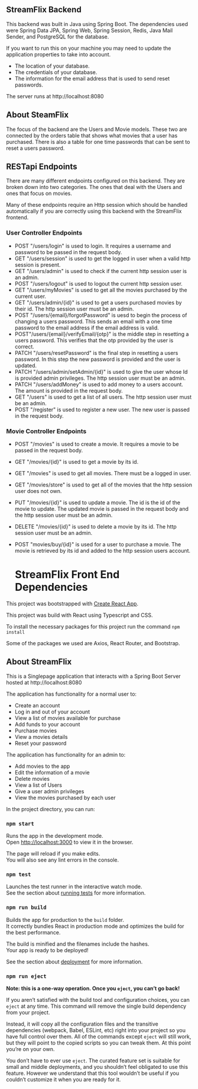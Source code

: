 ## StreamFlix Backend

This backend was built in Java using Spring Boot. The dependencies used were Spring Data JPA, Spring Web,
Spring Session, Redis, Java Mail Sender, and PostgreSQL for the database.

If you want to run this on your machine you may need to update the application properties to take into account.
- The location of your database.
- The credentials of your database.
- The information for the email address that is used to send reset passwords.


The server runs at http://localhost:8080

## About SteamFlix

The focus of the backend are the Users and Movie models. These two are connected by the orders table that shows what movies that a user has purchased.
There is also a table for one time passwords that can be sent to reset a users password.

## RESTapi Endpoints

There are many different endpoints configured on this backend. They are broken down into two categories. The ones that deal with the Users and ones that focus on movies.

Many of these endpoints require an Http session which should be handled automatically if you are correctly using this backend with the StreamFlix frontend.

### User Controller Endpoints

- POST "/users/login" is used to login. It requires a username and password to be passed in the request body.
- GET "/users/session" is used to get the logged in user when a valid http session is present.
- GET "/users/admin" is used to check if the current http session user is an admin.
- POST "/users/logout" is used to logout the current http session user.
- GET "/users/myMovies" is used to get all the movies purchased by the current user.
- GET "/users/admin/{id}" is used to get a users purchased movies by their id. The http session user must be an admin.
- POST "/users/{email}/forgotPassword" is uesd to begin the process of changing a users password. This sends an email with a one time password to the email address if the email address is valid.
- POST"/users/{email}/verifyEmail/{otp}" is the middle step in resetting a users password. This verifies that the otp provided by the user is correct.
- PATCH "/users/resetPassword" is the final step in resetting a users password. In this step the new password is provided and the user is updated.
- PATCH "/users/admin/setAdmin/{id}" is used to give the user whose Id is provided admin privileges. The http session user must be an admin.
- PATCH "/users/addMoney" is used to add money to a users account. The amount is provided in the request body.
- GET "/users" is used to get a list of all users. The http session user must be an admin.
- POST "/register" is used to register a new user. The new user is passed in the request body.

### Movie Controller Endpoints

- POST "/movies" is used to create a movie. It requires a movie to be passed in the request body.
- GET "/movies/{id}" is used to get a movie by its id.
- GET "/movies" is used to get all movies. There must be a logged in user.
- GET "/movies/store" is used to get all of the movies that the http session user does not own.
- PUT "/movies/{id}" is used to update a movie. The id is the id of the movie to update. The updated movie is passed in the request body and the http session user must be an admin.
- DELETE "/movies/{id}" is used to delete a movie by its id. The http session user must be an admin.
- POST "movies/buy/{id}" is used for a user to purchase a movie. The movie is retrieved by its id and added to the http session users account.


   # StreamFlix Front End Dependencies

This project was bootstrapped with [Create React App](https://github.com/facebook/create-react-app).

This project was build with React using Typescript and CSS.

To install the necessary packages for this project run the command `npm install`

Some of the packages we used are Axios, React Router, and Bootstrap.

## About StreamFlix

This is a Singlepage application that interacts with a Spring Boot Server hosted at http://localhost:8080

The application has functionality for a normal user to:
- Create an account
- Log in and out of your account
- View a list of movies available for purchase
- Add funds to your account
- Purchase movies
- View a movies details
- Reset your password

The application has functionality for an admin to:
- Add movies to the app
- Edit the information of a movie
- Delete movies
- View a list of Users
- Give a user admin privileges
- View the movies purchased by each user

In the project directory, you can run:

### `npm start`

Runs the app in the development mode.\
Open [http://localhost:3000](http://localhost:3000) to view it in the browser.

The page will reload if you make edits.\
You will also see any lint errors in the console.

### `npm test`

Launches the test runner in the interactive watch mode.\
See the section about [running tests](https://facebook.github.io/create-react-app/docs/running-tests) for more information.

### `npm run build`

Builds the app for production to the `build` folder.\
It correctly bundles React in production mode and optimizes the build for the best performance.

The build is minified and the filenames include the hashes.\
Your app is ready to be deployed!

See the section about [deployment](https://facebook.github.io/create-react-app/docs/deployment) for more information.

### `npm run eject`

**Note: this is a one-way operation. Once you `eject`, you can’t go back!**

If you aren’t satisfied with the build tool and configuration choices, you can `eject` at any time. This command will remove the single build dependency from your project.

Instead, it will copy all the configuration files and the transitive dependencies (webpack, Babel, ESLint, etc) right into your project so you have full control over them. All of the commands except `eject` will still work, but they will point to the copied scripts so you can tweak them. At this point you’re on your own.

You don’t have to ever use `eject`. The curated feature set is suitable for small and middle deployments, and you shouldn’t feel obligated to use this feature. However we understand that this tool wouldn’t be useful if you couldn’t customize it when you are ready for it.
